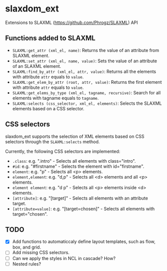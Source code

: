 # slaxdom_ext
Extensions to SLAXML (https://github.com/Phrogz/SLAXML) API

## Functions added to SLAXML

  * `SLAXML:get_attr (xml_el, name)`: Returns the value of an attribute from SLAXML
    element.
  * `SLAXML:set_attr (xml_el, name, value)`: Sets the value of an attribute of
    an SLAXML element.
  * `SLAXML:find_by_attr (xml_el, attr, value)`: Returns all the elements
    with attribute `attr` equals to `value`.
  * `SLAXML:get_elem_by_attr (root, attr, value)`: Returns the first element
    with attribute `attr` equals to `value`.
  * `SLAXML:get_elems_by_type (xml_el, tagname, recursive)`: Search for all
    elements with tagname equals to `tagname`.
  * `SLAXML:selects (css_selector, xml_el, elements)`: Selects the SLAXML
    elements based on a CSS selector.

## CSS selectors
slaxdom_ext supports the selection of XML elements based on CSS selectors
through the `SLAXML:selects` method.

Currently, the following CSS selectors are implemented:

  * `.class`: e.g. ".intro" - Selects all elements with class="intro".
  * `#id`: e.g. "#firstname" - Selects the element with id="firstname".
  * `element`: e.g. "p" - Selects all &lt;p&gt; elements.
  * `element,element`: e.g. "d,p" - Selects all &lt;d&gt; elements and all
    &lt;p&gt; elements.
  * `element element`: e.g. "d p" - Selects all &lt;p&gt; elements inside
    &lt;d&gt; elements.
  * `[attribute]`: e.g. "[target]" - Selects all elements with an attribute target.
  * `[attribute=value]`: e.g. "[target=chosen]" - Selects all elements with
    target="chosen".

## TODO

  - [x] Add functions to automaticcaly define layout templates, such as flow,
    box, and grid.
  - [ ] Add missing CSS selectors.
  - [ ] Can we apply the styles in NCL in cascade?  How?
  - [ ] Nested rules?
